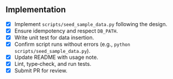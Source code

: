 ## Implementation

- [x] Implement `scripts/seed_sample_data.py` following the design.
- [x] Ensure idempotency and respect `DB_PATH`.
- [x] Write unit test for data insertion.
- [x] Confirm script runs without errors (e.g., `python scripts/seed_sample_data.py`).
- [x] Update README with usage note.
- [x] Lint, type‑check, and run tests.
- [x] Submit PR for review.
